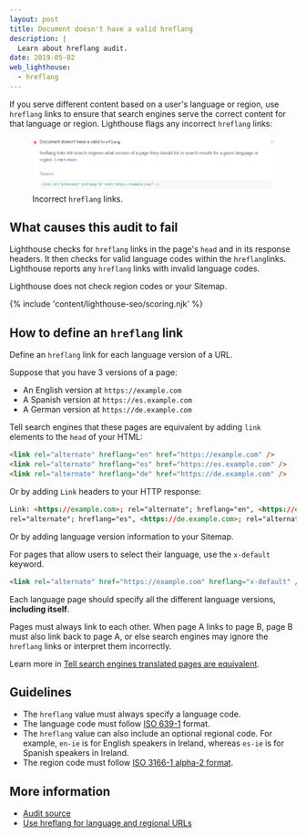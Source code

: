 ```yaml
---
layout: post
title: Document doesn't have a valid hreflang
description: |
  Learn about hreflang audit.
date: 2019-05-02
web_lighthouse:
  - hreflang
---
```


If you serve different content based on a user's language or region,
use `hreflang` links to ensure that search engines serve the correct content
for that language or region.
Lighthouse flags any incorrect `hreflang` links:

<figure class="w-figure">
  <img class="w-screenshot w-screenshot--filled" src="hreflang.png" alt="Lighthouse audit showing incorrect hreflang links">
  <figcaption class="w-figcaption">
    Incorrect <code>hreflang</code> links.
  </figcaption>
</figure>

## What causes this audit to fail

Lighthouse checks for `hreflang` links
in the page's `head` and in its response headers.
It then checks for valid language codes within the `hreflang`links.
Lighthouse reports any `hreflang` links with invalid language codes.

Lighthouse does not check region codes or your Sitemap.

{% include 'content/lighthouse-seo/scoring.njk' %}

## How to define an `hreflang` link

Define an `hreflang` link for each language version of a URL.

Suppose that you have 3 versions of a page:

- An English version at `https://example.com`
- A Spanish version at `https://es.example.com`
- A German version at `https://de.example.com`

Tell search engines that these pages are equivalent
by adding `link` elements to the `head` of your HTML:

```html
<link rel="alternate" hreflang="en" href="https://example.com" />
<link rel="alternate" hreflang="es" href="https://es.example.com" />
<link rel="alternate" hreflang="de" href="https://de.example.com" />
```

Or by adding `Link` headers to your HTTP response:

```html
Link: <https://example.com>; rel="alternate"; hreflang="en", <https://es.example.com>;
rel="alternate"; hreflang="es", <https://de.example.com>; rel="alternate"; hreflang="de"
```

Or by adding language version information to your Sitemap.

For pages that allow users to select their language,
use the `x-default` keyword.

```html
<link rel="alternate" href="https://example.com" hreflang="x-default" />
```

Each language page should specify all the different language versions,
**including itself**.

Pages must always link to each other.
When page A links to page B,
page B must also link back to page A,
or else search engines may ignore the `hreflang` links
or interpret them incorrectly.

Learn more in [Tell search engines translated pages are equivalent](/tell-search-translated-pages-equal).

## Guidelines

- The `hreflang` value must always specify a language code.
- The language code must follow
[ISO 639-1](https://wikipedia.org/wiki/List_of_ISO_639-1_codes) format.
- The `hreflang` value can also include an optional regional code.
For example, `en-ie` is for English speakers in Ireland,
whereas `es-ie` is for Spanish speakers in Ireland.
- The region code must follow
[ISO 3166-1 alpha-2 format](https://wikipedia.org/wiki/ISO_3166-1_alpha-2).

## More information

- [Audit source](https://github.com/GoogleChrome/lighthouse/blob/master/lighthouse-core/audits/seo/hreflang.js)
- [Use hreflang for language and regional URLs](https://support.google.com/webmasters/answer/189077)
